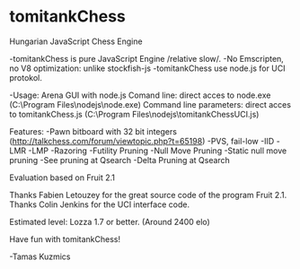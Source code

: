 # tomitankChess
Hungarian JavaScript Chess Engine

-tomitankChess is pure JavaScript Engine /relative slow/.
-No Emscripten, no V8 optimization: unlike stockfish-js
-tomitankChess use node.js for UCI protokol.

-Usage: Arena GUI with node.js
Comand line: direct acces to node.exe (C:\Program Files\nodejs\node.exe)
Command line parameters: direct acces to tomitankChess.js (C:\Program Files\nodejs\tomitankChessUCI.js)

Features:
-Pawn bitboard with 32 bit integers (http://talkchess.com/forum/viewtopic.php?t=65198)
-PVS, fail-low
-IID
-LMR
-LMP
-Razoring
-Futility Pruning
-Null Move Pruning
-Static null move pruning
-See pruning at Qsearch
-Delta Pruning at Qsearch

Evaluation based on Fruit 2.1

Thanks Fabien Letouzey for the great source code of the program Fruit 2.1.
Thanks Colin Jenkins for the UCI interface code.

Estimated level: Lozza 1.7 or better. (Around 2400 elo)

Have fun with tomitankChess!

-Tamas Kuzmics
